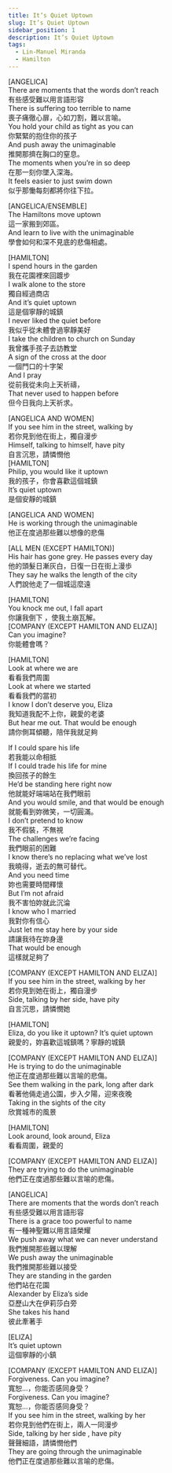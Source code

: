 ```yaml
---
title: It’s Quiet Uptown
slug: It’s Quiet Uptown
sidebar_position: 1
description: It’s Quiet Uptown
tags:
  - Lin-Manuel Miranda
  - Hamilton
---
```

  
[ANGELICA]  
There are moments that the words don’t reach  
有些感受難以用言語形容  
There is suffering too terrible to name  
喪子痛徹心扉，心如刀割，難以言喻。  
You hold your child as tight as you can  
你緊緊的抱住你的孩子  
And push away the unimaginable  
推開那擠在胸口的窒息。  
The moments when you’re in so deep  
在那一刻你墜入深海。  
It feels easier to just swim down  
似乎那慟每刻都將你往下拉。  
  
[ANGELICA/ENSEMBLE]  
The Hamiltons move uptown  
這一家搬到郊區。  
And learn to live with the unimaginable  
學會如何和深不見底的悲傷相處。  
  
[HAMILTON]  
I spend hours in the garden  
我在花園裡來回踱步  
I walk alone to the store  
獨自經過商店  
And it’s quiet uptown  
這是個寧靜的城鎮  
I never liked the quiet before  
我似乎從未體會過寧靜美好  
I take the children to church on Sunday  
我曾攜手孩子去訪教堂  
A sign of the cross at the door  
一個門口的十字架  
And I pray  
從前我從未向上天祈禱，  
That never used to happen before  
但今日我向上天祈求。  
  
[ANGELICA AND WOMEN]  
If you see him in the street, walking by  
若你見到他在街上，獨自漫步  
Himself, talking to himself, have pity  
自言沉思，請憐憫他  
[HAMILTON]  
Philip, you would like it uptown  
我的孩子，你會喜歡這個城鎮  
It’s quiet uptown  
是個安靜的城鎮  
  
[ANGELICA AND WOMEN]  
He is working through the unimaginable  
他正在度過那些難以想像的悲傷  
  
[ALL MEN (EXCEPT HAMILTON)]  
His hair has gone grey. He passes every day  
他的頭髮日漸灰白，日復一日在街上漫歩  
They say he walks the length of the city  
人們說他走了一個城這麼遠  
  
[HAMILTON]  
You knock me out, I fall apart  
你讓我倒下 ，使我土崩瓦解。  
[COMPANY (EXCEPT HAMILTON AND ELIZA)]  
Can you imagine?  
你能體會嗎？  
  
[HAMILTON]  
Look at where we are  
看看我們周圍  
Look at where we started  
看看我們的當初  
I know I don’t deserve you, Eliza  
我知道我配不上你，親愛的老婆  
But hear me out. That would be enough  
請你側耳傾聽，陪伴我就足夠  
  
If I could spare his life  
若我能以命相抵  
If I could trade his life for mine  
換回孩子的餘生  
He’d be standing here right now  
他就能好端端站在我們眼前  
And you would smile, and that would be enough  
就能看到妳微笑，一切圓滿。  
I don’t pretend to know  
我不假裝，不無視  
The challenges we’re facing  
我們眼前的困難  
I know there’s no replacing what we’ve lost  
我曉得，逝去的無可替代。  
And you need time  
妳也需要時間釋懷  
But I’m not afraid  
我不害怕妳就此沉淪  
I know who I married  
我對你有信心  
Just let me stay here by your side  
請讓我待在妳身邊  
That would be enough  
這樣就足夠了  
  
[COMPANY (EXCEPT HAMILTON AND ELIZA)]  
If you see him in the street, walking by her  
若你見到她在街上，獨自漫步  
Side, talking by her side, have pity  
自言沉思，請憐憫她  
  
[HAMILTON]  
Eliza, do you like it uptown? It’s quiet uptown  
親愛的，妳喜歡這城鎮嗎？寧靜的城鎮  
  
[COMPANY (EXCEPT HAMILTON AND ELIZA)]  
He is trying to do the unimaginable  
他正在度過那些難以言喻的悲傷。  
See them walking in the park, long after dark  
看著他倆走過公園，步入夕陽，迎來夜晚  
Taking in the sights of the city  
欣賞城市的風景  
  
[HAMILTON]  
Look around, look around, Eliza  
看看周圍，親愛的  
  
[COMPANY (EXCEPT HAMILTON AND ELIZA)]  
They are trying to do the unimaginable  
他們正在度過那些難以言喻的悲傷。  
  
[ANGELICA]  
There are moments that the words don’t reach  
有些感受難以用言語形容  
There is a grace too powerful to name  
有一種神聖難以用言語榮耀  
We push away what we can never understand  
我們推開那些難以理解  
We push away the unimaginable  
我們推開那些難以接受  
They are standing in the garden  
他們站在花園  
Alexander by Eliza’s side  
亞歷山大在伊莉莎白旁  
She takes his hand  
彼此牽著手  
  
[ELIZA]  
It’s quiet uptown  
這個寧靜的小鎮  
  
[COMPANY (EXCEPT HAMILTON AND ELIZA)]  
Forgiveness. Can you imagine?  
寬恕...，你能否感同身受？  
Forgiveness. Can you imagine?  
寬恕...，你能否感同身受？  
If you see him in the street, walking by her  
若你見到他們在街上，兩人一同漫步  
Side, talking by her side , have pity  
聲聲細語，請憐憫他們  
They are going through the unimaginable  
他們正在度過那些難以言喻的悲傷。  

